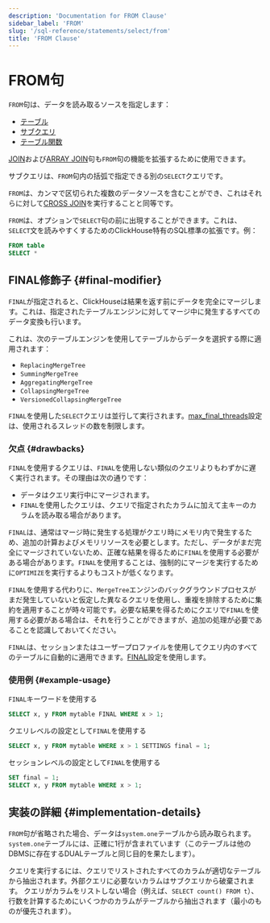 ```yaml
---
description: 'Documentation for FROM Clause'
sidebar_label: 'FROM'
slug: '/sql-reference/statements/select/from'
title: 'FROM Clause'
---
```





# FROM句

`FROM`句は、データを読み取るソースを指定します：

- [テーブル](../../../engines/table-engines/index.md)
- [サブクエリ](../../../sql-reference/statements/select/index.md) 
- [テーブル関数](/sql-reference/table-functions)

[JOIN](../../../sql-reference/statements/select/join.md)および[ARRAY JOIN](../../../sql-reference/statements/select/array-join.md)句も`FROM`句の機能を拡張するために使用できます。

サブクエリは、`FROM`句内の括弧で指定できる別の`SELECT`クエリです。

`FROM`は、カンマで区切られた複数のデータソースを含むことができ、これはそれらに対して[CROSS JOIN](../../../sql-reference/statements/select/join.md)を実行することと同等です。

`FROM`は、オプションで`SELECT`句の前に出現することができます。これは、`SELECT`文を読みやすくするためのClickHouse特有のSQL標準の拡張です。例：

```sql
FROM table
SELECT *
```

## FINAL修飾子 {#final-modifier}

`FINAL`が指定されると、ClickHouseは結果を返す前にデータを完全にマージします。これは、指定されたテーブルエンジンに対してマージ中に発生するすべてのデータ変換も行います。

これは、次のテーブルエンジンを使用してテーブルからデータを選択する際に適用されます：
- `ReplacingMergeTree`
- `SummingMergeTree`
- `AggregatingMergeTree`
- `CollapsingMergeTree`
- `VersionedCollapsingMergeTree`

`FINAL`を使用した`SELECT`クエリは並行して実行されます。[max_final_threads](/operations/settings/settings#max_final_threads)設定は、使用されるスレッドの数を制限します。

### 欠点 {#drawbacks}

`FINAL`を使用するクエリは、`FINAL`を使用しない類似のクエリよりもわずかに遅く実行されます。その理由は次の通りです：

- データはクエリ実行中にマージされます。
- `FINAL`を使用したクエリは、クエリで指定されたカラムに加えて主キーのカラムを読み取る場合があります。

`FINAL`は、通常はマージ時に発生する処理がクエリ時にメモリ内で発生するため、追加の計算およびメモリリソースを必要とします。ただし、データがまだ完全にマージされていないため、正確な結果を得るために`FINAL`を使用する必要がある場合があります。`FINAL`を使用することは、強制的にマージを実行するために`OPTIMIZE`を実行するよりもコストが低くなります。

`FINAL`を使用する代わりに、`MergeTree`エンジンのバックグラウンドプロセスがまだ発生していないと仮定した異なるクエリを使用し、重複を排除するために集約を適用することが時々可能です。必要な結果を得るためにクエリで`FINAL`を使用する必要がある場合は、それを行うことができますが、追加の処理が必要であることを認識しておいてください。

`FINAL`は、セッションまたはユーザープロファイルを使用してクエリ内のすべてのテーブルに自動的に適用できます。[FINAL](../../../operations/settings/settings.md#final)設定を使用します。

### 使用例 {#example-usage}

`FINAL`キーワードを使用する

```sql
SELECT x, y FROM mytable FINAL WHERE x > 1;
```

クエリレベルの設定として`FINAL`を使用する

```sql
SELECT x, y FROM mytable WHERE x > 1 SETTINGS final = 1;
```

セッションレベルの設定として`FINAL`を使用する

```sql
SET final = 1;
SELECT x, y FROM mytable WHERE x > 1;
```

## 実装の詳細 {#implementation-details}

`FROM`句が省略された場合、データは`system.one`テーブルから読み取られます。
`system.one`テーブルには、正確に1行が含まれています（このテーブルは他のDBMSに存在するDUALテーブルと同じ目的を果たします）。

クエリを実行するには、クエリでリストされたすべてのカラムが適切なテーブルから抽出されます。外部クエリに必要ないカラムはサブクエリから破棄されます。
クエリがカラムをリストしない場合（例えば、`SELECT count() FROM t`）、行数を計算するためにいくつかのカラムがテーブルから抽出されます（最小のものが優先されます）。
